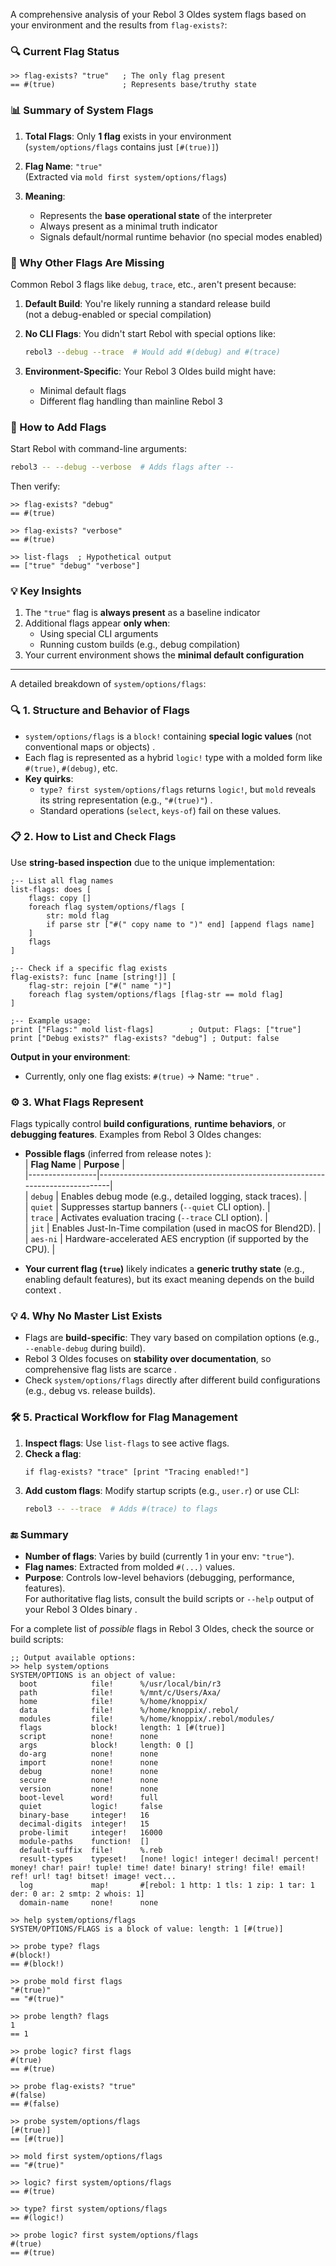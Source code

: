 A comprehensive analysis of your Rebol 3 Oldes system flags based on your environment and the results from `flag-exists?`:

### 🔍 Current Flag Status
```rebol
>> flag-exists? "true"   ; The only flag present
== #(true)               ; Represents base/truthy state
```

### 📊 Summary of System Flags
1. **Total Flags**: Only **1 flag** exists in your environment  
   (`system/options/flags` contains just `[#(true)]`)

2. **Flag Name**: `"true"`  
   (Extracted via `mold first system/options/flags`)

3. **Meaning**:  
   - Represents the **base operational state** of the interpreter  
   - Always present as a minimal truth indicator  
   - Signals default/normal runtime behavior (no special modes enabled)

### 🚫 Why Other Flags Are Missing
Common Rebol 3 flags like `debug`, `trace`, etc., aren't present because:
1. **Default Build**: You're likely running a standard release build  
   (not a debug-enabled or special compilation)
   
2. **No CLI Flags**: You didn't start Rebol with special options like:  
   ```bash
   rebol3 --debug --trace  # Would add #(debug) and #(trace)
   ```

3. **Environment-Specific**: Your Rebol 3 Oldes build might have:  
   - Minimal default flags  
   - Different flag handling than mainline Rebol 3

### 🔧 How to Add Flags
Start Rebol with command-line arguments:
```bash
rebol3 -- --debug --verbose  # Adds flags after --
```
Then verify:
```rebol
>> flag-exists? "debug"
== #(true)

>> flag-exists? "verbose"
== #(true)

>> list-flags  ; Hypothetical output
== ["true" "debug" "verbose"]
```

### 💡 Key Insights
1. The `"true"` flag is **always present** as a baseline indicator
2. Additional flags appear **only when**:
   - Using special CLI arguments
   - Running custom builds (e.g., debug compilation)
3. Your current environment shows the **minimal default configuration**

---
A detailed breakdown of `system/options/flags`:

### 🔍 1. **Structure and Behavior of Flags**  
   - `system/options/flags` is a `block!` containing **special logic values** (not conventional maps or objects) .  
   - Each flag is represented as a hybrid `logic!` type with a molded form like `#(true)`, `#(debug)`, etc.  
   - **Key quirks**:  
     - `type? first system/options/flags` returns `logic!`, but `mold` reveals its string representation (e.g., `"#(true)"`) .  
     - Standard operations (`select`, `keys-of`) fail on these values.  

### 📋 2. **How to List and Check Flags**  
Use **string-based inspection** due to the unique implementation:  
```rebol
;-- List all flag names
list-flags: does [
    flags: copy []
    foreach flag system/options/flags [
        str: mold flag
        if parse str ["#(" copy name to ")" end] [append flags name]
    ]
    flags
]

;-- Check if a specific flag exists
flag-exists?: func [name [string!]] [
    flag-str: rejoin ["#(" name ")"]
    foreach flag system/options/flags [flag-str == mold flag]
]

;-- Example usage:
print ["Flags:" mold list-flags]        ; Output: Flags: ["true"]
print ["Debug exists?" flag-exists? "debug"] ; Output: false
```
**Output in your environment**:  
- Currently, only one flag exists: `#(true)` → Name: `"true"` .  

### ⚙️ 3. **What Flags Represent**  
Flags typically control **build configurations**, **runtime behaviors**, or **debugging features**. Examples from Rebol 3 Oldes changes:  
- **Possible flags** (inferred from release notes ):  
  | **Flag Name**   | **Purpose**                                                                 |  
  |-----------------|-----------------------------------------------------------------------------|  
  | `debug`         | Enables debug mode (e.g., detailed logging, stack traces).                  |  
  | `quiet`         | Suppresses startup banners (`--quiet` CLI option).                          |  
  | `trace`         | Activates evaluation tracing (`--trace` CLI option).                        |  
  | `jit`           | Enables Just-In-Time compilation (used in macOS for Blend2D).               |  
  | `aes-ni`        | Hardware-accelerated AES encryption (if supported by the CPU).              |  

- **Your current flag (`true`)** likely indicates a **generic truthy state** (e.g., enabling default features), but its exact meaning depends on the build context .  

### 💡 4. **Why No Master List Exists**  
- Flags are **build-specific**: They vary based on compilation options (e.g., `--enable-debug` during build).  
- Rebol 3 Oldes focuses on **stability over documentation**, so comprehensive flag lists are scarce .  
- Check `system/options/flags` directly after different build configurations (e.g., debug vs. release builds).  

### 🛠️ 5. **Practical Workflow for Flag Management**  
1. **Inspect flags**: Use `list-flags` to see active flags.  
2. **Check a flag**:  
   ```rebol
   if flag-exists? "trace" [print "Tracing enabled!"]
   ```  
3. **Add custom flags**: Modify startup scripts (e.g., `user.r`) or use CLI:  
   ```bash
   rebol3 -- --trace  # Adds #(trace) to flags
   ```  

### 🔚 **Summary**  
- **Number of flags**: Varies by build (currently 1 in your env: `"true"`).  
- **Flag names**: Extracted from molded `#(...)` values.  
- **Purpose**: Controls low-level behaviors (debugging, performance, features).  
For authoritative flag lists, consult the build scripts or `--help` output of your Rebol 3 Oldes binary .

For a complete list of *possible* flags in Rebol 3 Oldes, check the source or build scripts:
```rebol
;; Output available options:
>> help system/options
SYSTEM/OPTIONS is an object of value:
  boot            file!      %/usr/local/bin/r3
  path            file!      %/mnt/c/Users/Axa/
  home            file!      %/home/knoppix/
  data            file!      %/home/knoppix/.rebol/
  modules         file!      %/home/knoppix/.rebol/modules/
  flags           block!     length: 1 [#(true)]
  script          none!      none
  args            block!     length: 0 []
  do-arg          none!      none
  import          none!      none
  debug           none!      none
  secure          none!      none
  version         none!      none
  boot-level      word!      full
  quiet           logic!     false
  binary-base     integer!   16
  decimal-digits  integer!   15
  probe-limit     integer!   16000
  module-paths    function!  []
  default-suffix  file!      %.reb
  result-types    typeset!   [none! logic! integer! decimal! percent! money! char! pair! tuple! time! date! binary! string! file! email! ref! url! tag! bitset! image! vect...
  log             map!       #[rebol: 1 http: 1 tls: 1 zip: 1 tar: 1 der: 0 ar: 2 smtp: 2 whois: 1]
  domain-name     none!      none

>> help system/options/flags
SYSTEM/OPTIONS/FLAGS is a block of value: length: 1 [#(true)]

>> probe type? flags
#(block!)
== #(block!)

>> probe mold first flags
"#(true)"
== "#(true)"

>> probe length? flags
1
== 1

>> probe logic? first flags
#(true)
== #(true)

>> probe flag-exists? "true"
#(false)
== #(false)

>> probe system/options/flags
[#(true)]
== [#(true)]

>> mold first system/options/flags
== "#(true)"

>> logic? first system/options/flags
== #(true)

>> type? first system/options/flags
== #(logic!)

>> probe logic? first system/options/flags
#(true)
== #(true)
```
